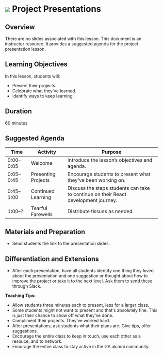 # ![](https://ga-dash.s3.amazonaws.com/production/assets/logo-9f88ae6c9c3871690e33280fcf557f33.png) Project Presentations

## Overview
There are no slides associated with this lesson. This document is an instructor resource. It provides a suggested agenda for the project presentation lesson.

## Learning Objectives
In this lesson, students will:
- Present their projects.
- Celebrate what they've learned.
- Identify ways to keep learning.

## Duration
60 minutes


## Suggested Agenda
<!--- Provide a breakdown of what will happen in this lesson. --->

| Time | Activity | Purpose |
| --- | --- | --- |
| 0:00–0:05 | Welcome | Introduce the lesson’s objectives and agenda. |
| 0:05–0:45 | Presenting Projects | Encourage students to present what they've been working on. |
| 0:45–1:00 | Continued Learning  | Discuss the steps students can take to continue on their React development journey. |
| 1:00–? | Tearful Farewells | Distribute tissues as needed.|



## Materials and Preparation
- Send students the link to the presentation slides.

## Differentiation and Extensions
- After each presentation, have all students identify one thing they loved about the presentation and one suggestion or thought about how to improve the project or take it to the next level. Ask them to send these through Slack.


**Teaching Tips:**
- Allow students three minutes each to present, less for a larger class.
- Some students might not want to present and that's absolutely fine. This is just their chance to show off what they've done.
- Compliment their projects. They've worked hard.
- After presentations, ask students what their plans are. Give tips, offer suggestions.
- Encourage the entire class to keep in touch, use each other as a resouce, and to network.
- Enourage the entire class to stay active in the GA alumni community.



